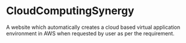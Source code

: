 # CloudComputingSynergy
A website which automatically creates a cloud based virtual application environment in AWS when requested by user as per the requirement.
